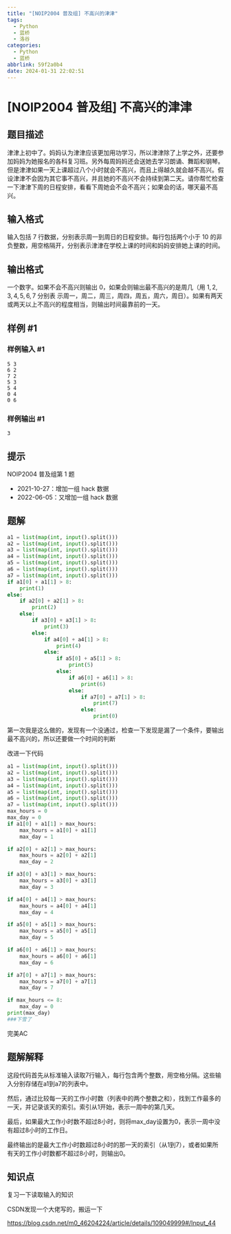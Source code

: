 ```yaml
---
title: "[NOIP2004 普及组] 不高兴的津津"
tags:
  - Python
  - 蓝桥
  - 洛谷
categories:
  - Python
  - 蓝桥
abbrlink: 59f2a0b4
date: 2024-01-31 22:02:51
---
```


# [NOIP2004 普及组] 不高兴的津津

## 题目描述

津津上初中了。妈妈认为津津应该更加用功学习，所以津津除了上学之外，还要参加妈妈为她报名的各科复习班。另外每周妈妈还会送她去学习朗诵、舞蹈和钢琴。但是津津如果一天上课超过八个小时就会不高兴，而且上得越久就会越不高兴。假设津津不会因为其它事不高兴，并且她的不高兴不会持续到第二天。请你帮忙检查一下津津下周的日程安排，看看下周她会不会不高兴；如果会的话，哪天最不高兴。

## 输入格式

输入包括 $7$ 行数据，分别表示周一到周日的日程安排。每行包括两个小于 $10$ 的非负整数，用空格隔开，分别表示津津在学校上课的时间和妈妈安排她上课的时间。

## 输出格式

一个数字。如果不会不高兴则输出 $0$，如果会则输出最不高兴的是周几（用 $1, 2, 3, 4, 5, 6, 7$ 分别表 示周一，周二，周三，周四，周五，周六，周日）。如果有两天或两天以上不高兴的程度相当，则输出时间最靠前的一天。

## 样例 #1

### 样例输入 #1

```
5 3
6 2
7 2
5 3
5 4
0 4
0 6
```

### 样例输出 #1

```
3
```

## 提示

NOIP2004 普及组第 1 题

- 2021-10-27：增加一组 hack 数据
- 2022-06-05：又增加一组 hack 数据

## 题解

```python
a1 = list(map(int, input().split()))
a2 = list(map(int, input().split()))
a3 = list(map(int, input().split()))
a4 = list(map(int, input().split()))
a5 = list(map(int, input().split()))
a6 = list(map(int, input().split()))
a7 = list(map(int, input().split()))
if a1[0] + a1[1] > 8:
    print(1)
else:
    if a2[0] + a2[1] > 8:
        print(2)
    else:
        if a3[0] + a3[1] > 8:
            print(3)
        else:
            if a4[0] + a4[1] > 8:
                print(4)
            else:
                if a5[0] + a5[1] > 8:
                    print(5)
                else:
                    if a6[0] + a6[1] > 8:
                        print(6)
                    else:
                        if a7[0] + a7[1] > 8:
                            print(7)
                        else:
                            print(0)

```

第一次我是这么做的，发现有一个没通过，检查一下发现是漏了一个条件，要输出最不高兴的，所以还要做一个时间的判断

改进一下代码

```python
a1 = list(map(int, input().split()))
a2 = list(map(int, input().split()))
a3 = list(map(int, input().split()))
a4 = list(map(int, input().split()))
a5 = list(map(int, input().split()))
a6 = list(map(int, input().split()))
a7 = list(map(int, input().split()))
max_hours = 0
max_day = 0
if a1[0] + a1[1] > max_hours:
    max_hours = a1[0] + a1[1]
    max_day = 1

if a2[0] + a2[1] > max_hours:
    max_hours = a2[0] + a2[1]
    max_day = 2

if a3[0] + a3[1] > max_hours:
    max_hours = a3[0] + a3[1]
    max_day = 3

if a4[0] + a4[1] > max_hours:
    max_hours = a4[0] + a4[1]
    max_day = 4

if a5[0] + a5[1] > max_hours:
    max_hours = a5[0] + a5[1]
    max_day = 5

if a6[0] + a6[1] > max_hours:
    max_hours = a6[0] + a6[1]
    max_day = 6

if a7[0] + a7[1] > max_hours:
    max_hours = a7[0] + a7[1]
    max_day = 7

if max_hours <= 8:
    max_day = 0
print(max_day)
###下雪了
```

完美AC

## 题解解释

这段代码首先从标准输入读取7行输入，每行包含两个整数，用空格分隔。这些输入分别存储在a1到a7的列表中。

然后，通过比较每一天的工作小时数（列表中的两个整数之和），找到工作最多的一天，并记录该天的索引。索引从1开始，表示一周中的第几天。

最后，如果最大工作小时数不超过8小时，则将max_day设置为0，表示一周中没有超过8小时的工作日。

最终输出的是最大工作小时数超过8小时的那一天的索引（从1到7），或者如果所有天的工作小时数都不超过8小时，则输出0。

## 知识点

复习一下读取输入的知识

CSDN发现一个大佬写的，搬运一下

https://blog.csdn.net/m0_46204224/article/details/109049999#/Input_44	
